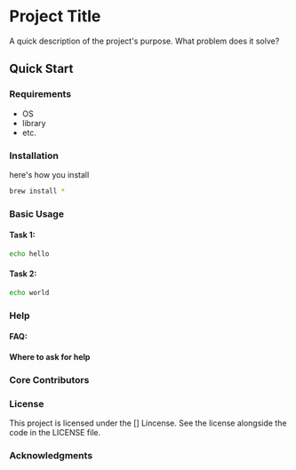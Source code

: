 # Project Title
A quick description of the project's purpose. What problem does it solve?

## Quick Start
### Requirements
* OS
* library
* etc.

### Installation
here's how you install
```bash
brew install *
```
### Basic Usage
#### Task 1:
```bash
echo hello
```
#### Task 2:
```bash
echo world
```
### Help
#### FAQ:
#### Where to ask for help
### Core Contributors
### License
This project is licensed under the [] Lincense. See the license alongside the code in the LICENSE file.
### Acknowledgments
